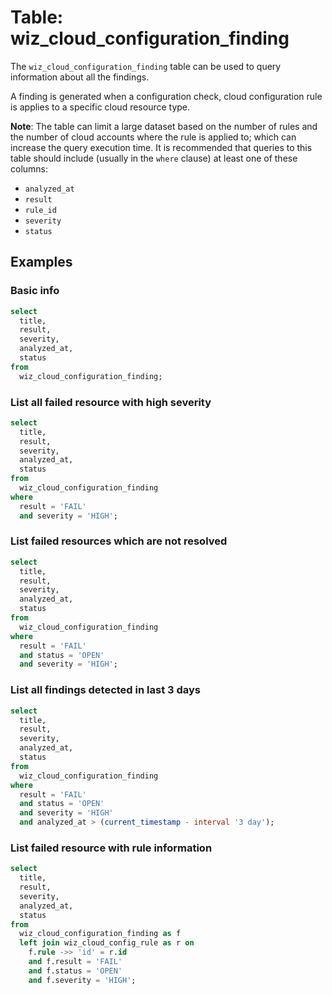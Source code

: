 # Table: wiz_cloud_configuration_finding

The `wiz_cloud_configuration_finding` table can be used to query information about all the findings.

A finding is generated when a configuration check, cloud configuration rule is applies to a specific cloud resource type.

**Note**: The table can limit a large dataset based on the number of rules and the number of cloud accounts where the rule is applied to; which can increase the query execution time. It is recommended that queries to this table should include (usually in the `where` clause) at least one of these columns:

- `analyzed_at`
- `result`
- `rule_id`
- `severity`
- `status`

## Examples

### Basic info

```sql
select
  title,
  result,
  severity,
  analyzed_at,
  status
from
  wiz_cloud_configuration_finding;
```

### List all failed resource with high severity

```sql
select
  title,
  result,
  severity,
  analyzed_at,
  status
from
  wiz_cloud_configuration_finding
where
  result = 'FAIL'
  and severity = 'HIGH';
```

### List failed resources which are not resolved

```sql
select
  title,
  result,
  severity,
  analyzed_at,
  status
from
  wiz_cloud_configuration_finding
where
  result = 'FAIL'
  and status = 'OPEN'
  and severity = 'HIGH';
```

### List all findings detected in last 3 days

```sql
select
  title,
  result,
  severity,
  analyzed_at,
  status
from
  wiz_cloud_configuration_finding
where
  result = 'FAIL'
  and status = 'OPEN'
  and severity = 'HIGH'
  and analyzed_at > (current_timestamp - interval '3 day');
```

### List failed resource with rule information

```sql
select
  title,
  result,
  severity,
  analyzed_at,
  status
from
  wiz_cloud_configuration_finding as f
  left join wiz_cloud_config_rule as r on
    f.rule ->> 'id' = r.id
    and f.result = 'FAIL'
    and f.status = 'OPEN'
    and f.severity = 'HIGH';
```
